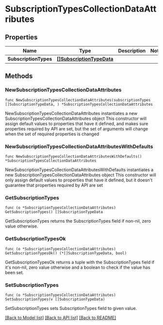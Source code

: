 # SubscriptionTypesCollectionDataAttributes

## Properties

Name | Type | Description | Notes
------------ | ------------- | ------------- | -------------
**SubscriptionTypes** | [**[]SubscriptionTypeData**](SubscriptionTypeData.md) |  | 

## Methods

### NewSubscriptionTypesCollectionDataAttributes

`func NewSubscriptionTypesCollectionDataAttributes(subscriptionTypes []SubscriptionTypeData, ) *SubscriptionTypesCollectionDataAttributes`

NewSubscriptionTypesCollectionDataAttributes instantiates a new SubscriptionTypesCollectionDataAttributes object
This constructor will assign default values to properties that have it defined,
and makes sure properties required by API are set, but the set of arguments
will change when the set of required properties is changed

### NewSubscriptionTypesCollectionDataAttributesWithDefaults

`func NewSubscriptionTypesCollectionDataAttributesWithDefaults() *SubscriptionTypesCollectionDataAttributes`

NewSubscriptionTypesCollectionDataAttributesWithDefaults instantiates a new SubscriptionTypesCollectionDataAttributes object
This constructor will only assign default values to properties that have it defined,
but it doesn't guarantee that properties required by API are set

### GetSubscriptionTypes

`func (o *SubscriptionTypesCollectionDataAttributes) GetSubscriptionTypes() []SubscriptionTypeData`

GetSubscriptionTypes returns the SubscriptionTypes field if non-nil, zero value otherwise.

### GetSubscriptionTypesOk

`func (o *SubscriptionTypesCollectionDataAttributes) GetSubscriptionTypesOk() (*[]SubscriptionTypeData, bool)`

GetSubscriptionTypesOk returns a tuple with the SubscriptionTypes field if it's non-nil, zero value otherwise
and a boolean to check if the value has been set.

### SetSubscriptionTypes

`func (o *SubscriptionTypesCollectionDataAttributes) SetSubscriptionTypes(v []SubscriptionTypeData)`

SetSubscriptionTypes sets SubscriptionTypes field to given value.



[[Back to Model list]](../README.md#documentation-for-models) [[Back to API list]](../README.md#documentation-for-api-endpoints) [[Back to README]](../README.md)



